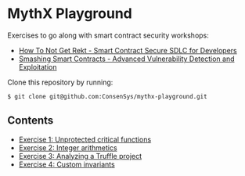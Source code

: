 # MythX Playground

Exercises to go along with smart contract security workshops:

- [How To Not Get Rekt - Smart Contract Secure SDLC for Developers](https://github.com/ConsenSys/security-workshop-for-devs)
- [Smashing Smart Contracts - Advanced Vulnerability Detection and Exploitation](https://github.com/ConsenSys/security-workshop-for-hackers)

Clone this repository by running:

```
$ git clone git@github.com:ConsenSys/mythx-playground.git
```

## Contents

- [Exercise 1: Unprotected critical functions](/exercise1)
- [Exercise 2: Integer arithmetics](/exercise2)
- [Exercise 3: Analyzing a Truffle project](/exercise3)
- [Exercise 4: Custom invariants](/exercise4)
